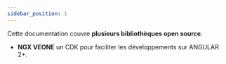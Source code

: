```yaml
---
sidebar_position: 1
---
```


Cette documentation couvre  **plusieurs bibliothèques open source**.

- **NGX VEONE** un CDK pour faciliter les développements sur ANGULAR 2+.